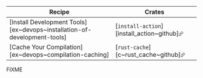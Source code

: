 | Recipe | Crates |
|--------|--------|
| [Install Development Tools][ex~devops~installation-of-development-tools] | [`install-action`][install_action~github]⮳ |
| [Cache Your Compilation][ex~devops~compilation-caching] | [`rust-cache`][c~rust_cache~github]⮳ |

<div class="hidden">
FIXME
</div>
